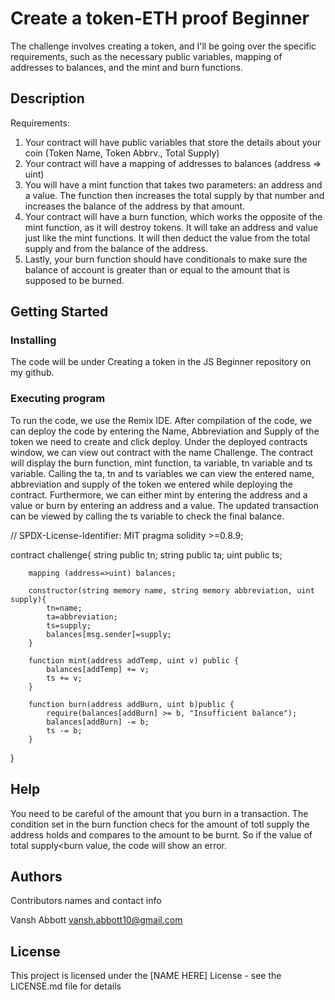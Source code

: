 # Create a token-ETH proof Beginner 

The challenge involves creating a token, and I'll be going over the specific requirements, such as the necessary public variables, mapping of addresses to balances, and the mint and burn functions.

## Description

Requirements:
1. Your contract will have public variables that store the details about your coin (Token Name, Token Abbrv., Total Supply)
2. Your contract will have a mapping of addresses to balances (address => uint)
3. You will have a mint function that takes two parameters: an address and a value. The function then increases the total supply by that number and increases the balance of the address by that amount.
4. Your contract will have a burn function, which works the opposite of the mint function, as it will destroy tokens. It will take an address and value just like the mint functions. It will then deduct the value from the total supply and from the balance of the address.
5. Lastly, your burn function should have conditionals to make sure the balance of account is greater than or equal to the amount that is supposed to be burned.

## Getting Started

### Installing

The code will be under Creating a token in the JS Beginner repository on my github.

### Executing program

To run the code, we use the Remix IDE. After compilation of the code, we can deploy the code by entering the Name, Abbreviation and Supply of the token we need to create and click deploy. Under the deployed contracts window, we can view out contract with the name Challenge. The contract will display the burn function, mint function, ta variable, tn variable and ts variable. Calling the ta, tn and ts variables we can view the entered name, abbreviation and supply of the token we entered while deploying the contract. Furthermore, we can either mint by entering the address and a value or burn by entering an address and a value. The updated transaction can be viewed by calling the ts variable to check the final balance.

// SPDX-License-Identifier: MIT
pragma solidity >=0.8.9;

contract challenge{
        string public tn;
        string public ta;
        uint public ts;

        mapping (address=>uint) balances;

        constructor(string memory name, string memory abbreviation, uint supply){
            tn=name;
            ta=abbreviation;
            ts=supply;
            balances[msg.sender]=supply;
        }

        function mint(address addTemp, uint v) public {
            balances[addTemp] += v;
            ts += v;
        }

        function burn(address addBurn, uint b)public {
            require(balances[addBurn] >= b, "Insufficient balance");
            balances[addBurn] -= b;
            ts -= b;
        }
}

## Help

You need to be careful of the amount that you burn in a transaction. The condition set in the burn function checs for the amount of totl supply the address holds and compares to the amount to be burnt. So if the value of total supply<burn value, the code will show an error.  

## Authors

Contributors names and contact info

Vansh Abbott
vansh.abbott10@gmail.com


## License

This project is licensed under the [NAME HERE] License - see the LICENSE.md file for details
